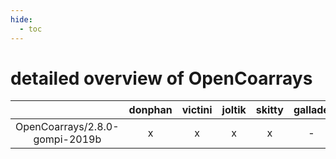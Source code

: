 ```yaml
---
hide:
  - toc
---
```


detailed overview of OpenCoarrays
=================================

| |donphan|victini|joltik|skitty|gallade|accelgor|swalot|doduo|
| :---: | :---: | :---: | :---: | :---: | :---: | :---: | :---: | :---: |
|OpenCoarrays/2.8.0-gompi-2019b|x|x|x|x|-|-|-|x|
